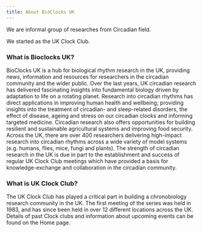 ```yaml
---
title: About BioClocks UK
---
```


We are informal group of researches from Circadian field.

We started as the UK Clock Club.

### What is Bioclocks UK?

BioClocks UK is a hub for biological rhythm research in the UK, providing news, information and resources for researchers in the circadian community and the wider public. Over the last years, UK circadian research has delivered fascinating insights into fundamental biology driven by adaptation to life on a rotating planet. Research into circadian rhythms has direct applications in improving human health and wellbeing; providing insights into the treatment of circadian- and sleep-related disorders, the effect of disease, ageing and stress on our circadian clocks and informing targeted medicine. Circadian research also offers opportunities for building resilient and sustainable agricultural systems and improving food security. Across the UK, there are over 400 researchers delivering high-impact research into circadian rhythms across a wide variety of model systems (e.g. humans, flies, mice, fungi and plants). The strength of circadian research in the UK is due in part to the establishment and success of regular UK Clock Club meetings which have provided a basis for knowledge-exchange and collaboration in the circadian community.

### What is UK Clock Club?

The UK Clock Club has played a critical part in building a chronobiology research community in the UK. The first meeting of the series was held in 1983, and has since been held in over 12 different locations across the UK. Details of past Clock clubs and information about upcoming events can be found on the Home page.

